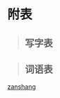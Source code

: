 # 附表

> ## 写字表

<Ebook grade="xxyw6b" :pages="121" :paged="121" ></Ebook>

> ## 词语表

<Ebook grade="xxyw6b" :pages="123" :paged="123" ></Ebook>

[zanshang](../res/zanshang.md ':include')